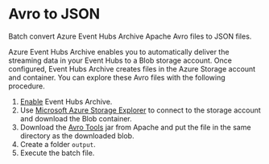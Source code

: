 # Avro to JSON
Batch convert Azure Event Hubs Archive Apache Avro files to JSON files.

Azure Event Hubs Archive enables you to automatically deliver the streaming data in your Event Hubs to a Blob storage account. Once configured, Event Hubs Archive creates files in the Azure Storage account and container. You can explore these Avro files with the following procedure.

1. [Enable](https://azure.microsoft.com/en-us/documentation/articles/event-hubs-archive-overview/#setting-up-event-hubs-archive) Event Hubs Archive.
2. Use [Microsoft Azure Storage Explorer](http://storageexplorer.com/) to connect to the storage account and download the Blob container.
3. Download the [Avro Tools](http://www-us.apache.org/dist/avro/avro-1.8.1/java/avro-tools-1.8.1.jar) jar from Apache and put the file in the same directory as the downloaded blob.
4. Create a folder `output`.
5. Execute the batch file.